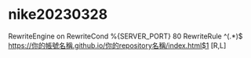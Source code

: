 # nike20230328
RewriteEngine on
RewriteCond %{SERVER_PORT} 80
RewriteRule ^(.*)$ https://你的帳號名稱.github.io/你的repository名稱/index.html$1 [R,L]
